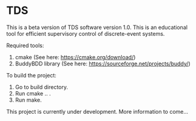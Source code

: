 # TDS
This is a beta version of TDS software version 1.0. This is an educational tool for efficient supervisory control of discrete-event systems. 

Required tools:
 1. cmake (See here: https://cmake.org/download/)
 2. BuddyBDD library (See here: https://sourceforge.net/projects/buddy/)
 
 To build the project:
 1. Go to build directory.
 2. Run cmake .. .
 3. Run make.

This project is currently under development. More information to come...
